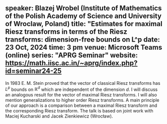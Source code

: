 speaker: Blazej Wrobel (Institute of Mathematics of the Polish Academy of Science and University of Wroclaw, Poland)
title: "Estimates for maximal Riesz transforms in terms of the Riesz transforms: dimension-free bounds on L^p
date: 23 Oct, 2024
time: 3 pm
venue: Microsoft Teams (online)
series: "APRG Seminar"
website: https://math.iisc.ac.in/~aprg/index.php?id=seminar24-25
---

In 1983 E. M. Stein proved that the vector of classical Riesz transforms has $L^p$ bounds on $\mathbb R^d$ which are independent of the dimension $d$.
I will discuss an analogous result for the vector of maximal Riesz transforms. I will also mention generalizations to higher order Riesz transforms.
A main principle of our approach is a comparison between a maximal Riesz transform and the corresponding Riesz transform. The talk is based on joint
work with Maciej Kucharski and Jacek Zienkiewicz (Wrocław).
